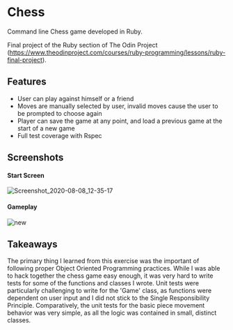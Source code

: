 # Chess

Command line Chess game developed in Ruby.

Final project of the Ruby section of The Odin Project (https://www.theodinproject.com/courses/ruby-programming/lessons/ruby-final-project).

## Features

- User can play against himself or a friend
- Moves are manually selected by user, invalid moves cause the user to be prompted to choose again
- Player can save the game at any point, and load a previous game at the start of a new game
- Full test coverage with Rspec

## Screenshots 

#### Start Screen

![Screenshot_2020-08-08_12-35-17](https://user-images.githubusercontent.com/52515015/89716733-1d0cca80-d975-11ea-80ba-6a10d7d7f50c.png)


#### Gameplay

![new](https://user-images.githubusercontent.com/52515015/89716725-08c8cd80-d975-11ea-94ec-ce95b9b9c9f0.png)

## Takeaways

The primary thing I learned from this exercise was the important of following proper Object Oriented Programming practices. While I was able to hack together the chess game easy enough, it was very hard to write tests for some of the functions and classes I wrote. Unit tests were particularly challenging to write for the 'Game' class, as functions were dependent on user input and I did not stick to the Single Responsibility Principle. Comparatively, the unit tests for the basic piece movement behavior was very simple, as all the logic was contained in small, distinct classes. 

